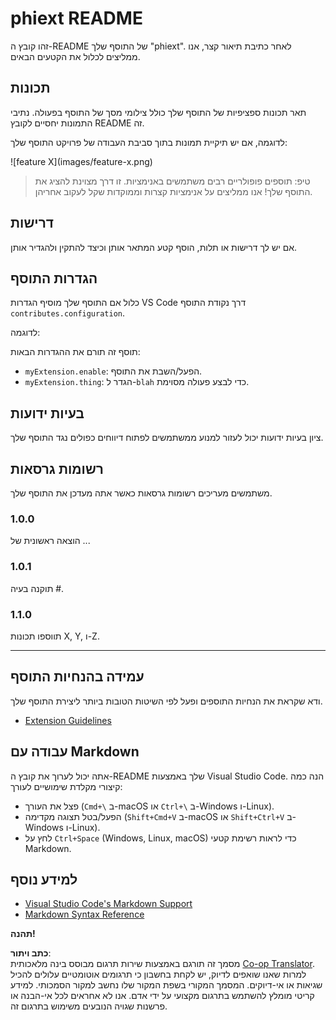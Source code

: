 <!--
CO_OP_TRANSLATOR_METADATA:
{
  "original_hash": "63e2d8f5b452d7842ae393f19ad812c5",
  "translation_date": "2025-05-09T05:29:12+00:00",
  "source_file": "code/09.UpdateSamples/Aug/vscode/phiext/README.md",
  "language_code": "he"
}
-->
# phiext README

זהו קובץ ה-README של התוסף שלך "phiext". לאחר כתיבת תיאור קצר, אנו ממליצים לכלול את הקטעים הבאים.

## תכונות

תאר תכונות ספציפיות של התוסף שלך כולל צילומי מסך של התוסף בפעולה. נתיבי התמונות יחסיים לקובץ README זה.

לדוגמה, אם יש תיקיית תמונות בתוך סביבת העבודה של פרויקט התוסף שלך:

\!\[feature X\]\(images/feature-x.png\)

> טיפ: תוספים פופולריים רבים משתמשים באנימציות. זו דרך מצוינת להציג את התוסף שלך! אנו ממליצים על אנימציות קצרות וממוקדות שקל לעקוב אחריהן.

## דרישות

אם יש לך דרישות או תלות, הוסף קטע המתאר אותן וכיצד להתקין ולהגדיר אותן.

## הגדרות התוסף

כלול אם התוסף שלך מוסיף הגדרות VS Code דרך נקודת התוסף `contributes.configuration`.

לדוגמה:

תוסף זה תורם את ההגדרות הבאות:

* `myExtension.enable`: הפעל/השבת את התוסף.
* `myExtension.thing`: הגדר ל-`blah` כדי לבצע פעולה מסוימת.

## בעיות ידועות

ציון בעיות ידועות יכול לעזור למנוע ממשתמשים לפתוח דיווחים כפולים נגד התוסף שלך.

## רשומות גרסאות

משתמשים מעריכים רשומות גרסאות כאשר אתה מעדכן את התוסף שלך.

### 1.0.0

הוצאה ראשונית של ...

### 1.0.1

תוקנה בעיה #.

### 1.1.0

תווספו תכונות X, Y, ו-Z.

---

## עמידה בהנחיות התוסף

ודא שקראת את הנחיות התוספים ופעל לפי השיטות הטובות ביותר ליצירת התוסף שלך.

* [Extension Guidelines](https://code.visualstudio.com/api/references/extension-guidelines)

## עבודה עם Markdown

אתה יכול לערוך את קובץ ה-README שלך באמצעות Visual Studio Code. הנה כמה קיצורי מקלדת שימושיים לעורך:

* פצל את העורך (`Cmd+\` ב-macOS או `Ctrl+\` ב-Windows ו-Linux).
* הפעל/בטל תצוגה מקדימה (`Shift+Cmd+V` ב-macOS או `Shift+Ctrl+V` ב-Windows ו-Linux).
* לחץ על `Ctrl+Space` (Windows, Linux, macOS) כדי לראות רשימת קטעי Markdown.

## למידע נוסף

* [Visual Studio Code's Markdown Support](http://code.visualstudio.com/docs/languages/markdown)
* [Markdown Syntax Reference](https://help.github.com/articles/markdown-basics/)

**תהנה!**

**כתב ויתור**:  
מסמך זה תורגם באמצעות שירות תרגום מבוסס בינה מלאכותית [Co-op Translator](https://github.com/Azure/co-op-translator). למרות שאנו שואפים לדיוק, יש לקחת בחשבון כי תרגומים אוטומטיים עלולים להכיל שגיאות או אי-דיוקים. המסמך המקורי בשפת המקור שלו נחשב למקור הסמכותי. למידע קריטי מומלץ להשתמש בתרגום מקצועי על ידי אדם. אנו לא אחראים לכל אי-הבנה או פרשנות שגויה הנובעים משימוש בתרגום זה.
